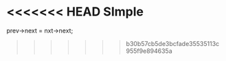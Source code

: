 <<<<<<< HEAD
SImple
=======
prev->next = nxt->next;
>>>>>>> b30b57cb5de3bcfade35535113c955f9e894635a
